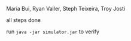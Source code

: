 Maria Bui, Ryan Valler, Steph Teixeira, Troy Josti

all steps done

run `java -jar simulator.jar` to verify
